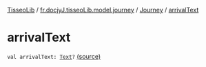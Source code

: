 [TisseoLib](../../index.md) / [fr.docjyJ.tisseoLib.model.journey](../index.md) / [Journey](index.md) / [arrivalText](./arrival-text.md)

# arrivalText

`val arrivalText: `[`Text`](../-text/index.md)`?` [(source)](https://github.com/docjyJ/TisseoLib/tree/master/src/main/kotlin/fr/docjyJ/tisseoLib/model/journey/Journey.kt#L8)